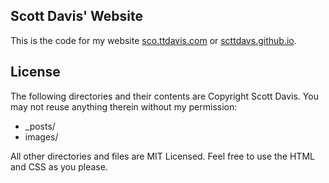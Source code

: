 ## Scott Davis' Website

This is the code for my website [sco.ttdavis.com](sco.ttdavis.com) or [scttdavs.github.io](scttdavs.github.io).

## License
The following directories and their contents are Copyright Scott Davis. You may not reuse anything therein without my permission:

- _posts/
- images/

All other directories and files are MIT Licensed. Feel free to use the HTML and CSS as you please.